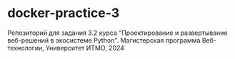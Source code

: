 # docker-practice-3
Репозиторий для задания 3.2 курса "Проектирование и развертывание веб-решений в экосистеме Python". Магистерская программа Веб-технологии, Университет ИТМО, 2024
